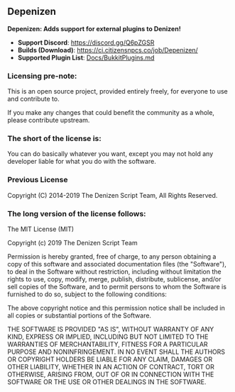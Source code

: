 Depenizen
---------

**Depenizen: Adds support for external plugins to Denizen!**

- **Support Discord**: https://discord.gg/Q6pZGSR
- **Builds (Download)**: https://ci.citizensnpcs.co/job/Depenizen/
- **Supported Plugin List**: [Docs/BukkitPlugins.md](Docs/BukkitPlugins.md)

### Licensing pre-note:

This is an open source project, provided entirely freely, for everyone to use and contribute to.

If you make any changes that could benefit the community as a whole, please contribute upstream.

### The short of the license is:

You can do basically whatever you want, except you may not hold any developer liable for what you do with the software.

### Previous License

Copyright (C) 2014-2019 The Denizen Script Team, All Rights Reserved.

### The long version of the license follows:

The MIT License (MIT)

Copyright (c) 2019 The Denizen Script Team

Permission is hereby granted, free of charge, to any person obtaining a copy
of this software and associated documentation files (the "Software"), to deal
in the Software without restriction, including without limitation the rights
to use, copy, modify, merge, publish, distribute, sublicense, and/or sell
copies of the Software, and to permit persons to whom the Software is
furnished to do so, subject to the following conditions:

The above copyright notice and this permission notice shall be included in all
copies or substantial portions of the Software.

THE SOFTWARE IS PROVIDED "AS IS", WITHOUT WARRANTY OF ANY KIND, EXPRESS OR
IMPLIED, INCLUDING BUT NOT LIMITED TO THE WARRANTIES OF MERCHANTABILITY,
FITNESS FOR A PARTICULAR PURPOSE AND NONINFRINGEMENT. IN NO EVENT SHALL THE
AUTHORS OR COPYRIGHT HOLDERS BE LIABLE FOR ANY CLAIM, DAMAGES OR OTHER
LIABILITY, WHETHER IN AN ACTION OF CONTRACT, TORT OR OTHERWISE, ARISING FROM,
OUT OF OR IN CONNECTION WITH THE SOFTWARE OR THE USE OR OTHER DEALINGS IN THE
SOFTWARE.
